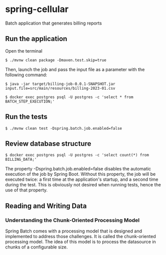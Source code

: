 # spring-cellular
Batch application that generates billing reports



## Run the application

Open the terminal

```console
$ ./mvnw clean package -Dmaven.test.skip=true
```

Then, launch the job and pass the input file as a parameter with the following command:

```console
$ java -jar target/billing-job-0.0.1-SNAPSHOT.jar 
input.file=src/main/resources/billing-2023-01.csv
```

```console
$ docker exec postgres psql -U postgres -c 'select * from BATCH_STEP_EXECUTION;'
```

## Run the tests

```console
$ ./mvnw clean test -Dspring.batch.job.enabled=false
```

## Review database structure
```console
$ docker exec postgres psql -U postgres -c 'select count(*) from BILLING_DATA;'
```

The property -Dspring.batch.job.enabled=false disables the automatic execution of the job by Spring 
Boot. Without this property, the job will be executed twice: a first time at the application's startup, 
and a second time during the test. This is obviously not desired when running tests, hence the use of 
that property.


## Reading and Writing Data
### Understanding the Chunk-Oriented Processing Model
Spring Batch comes with a processing model that is designed and implemented to address those challenges. It is called the chunk-oriented processing model. The idea of this model is to process the datasource in chunks of a configurable size.